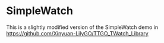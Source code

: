 # SimpleWatch
This is a slightly modified version of the SimpleWatch demo in https://github.com/Xinyuan-LilyGO/TTGO_TWatch_Library
